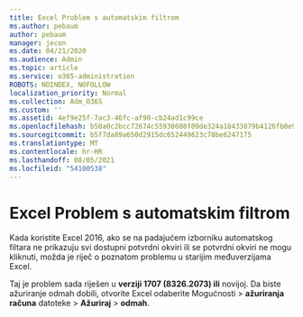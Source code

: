 ```yaml
---
title: Excel Problem s automatskim filtrom
ms.author: pebaum
author: pebaum
manager: jecon
ms.date: 04/21/2020
ms.audience: Admin
ms.topic: article
ms.service: o365-administration
ROBOTS: NOINDEX, NOFOLLOW
localization_priority: Normal
ms.collection: Adm_O365
ms.custom: ''
ms.assetid: 4ef9e25f-7ac3-46fc-af90-cb24ad1c99ce
ms.openlocfilehash: b50a0c2bcc72674c55938608f09de324a18433879b4126fb0e9c3314480dc180
ms.sourcegitcommit: b5f7da89a650d2915dc652449623c78be6247175
ms.translationtype: MT
ms.contentlocale: hr-HR
ms.lasthandoff: 08/05/2021
ms.locfileid: "54100538"
---
```

# <a name="excel-autofilter-issue"></a>Excel Problem s automatskim filtrom

Kada koristite Excel 2016, ako se na padajućem izborniku automatskog filtara ne prikazuju svi dostupni potvrdni okviri ili se potvrdni okviri ne mogu kliknuti, možda je riječ o poznatom problemu u starijim međuverzijama Excel. 
  
Taj je problem sada riješen u **verziji 1707 (8326.2073) ili** novijoj. Da biste ažuriranje odmah dobili, otvorite  Excel odaberite Mogućnosti \> **ažuriranja računa** datoteke \> **Ažuriraj** \> **odmah**.
  

